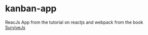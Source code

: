 # kanban-app
ReacJs App from the tutorial on reactjs and webpack from the book [SurviveJs](http://survivejs.com)
